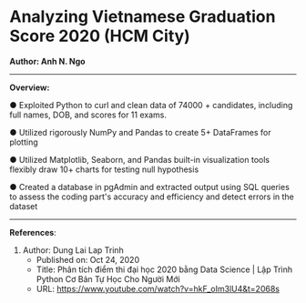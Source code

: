 # Analyzing Vietnamese Graduation Score 2020 (HCM City)

**Author: Anh N. Ngo**

---
**Overview:**

●	Exploited Python to curl and clean data of 74000 + candidates, including full names, DOB, and scores for 11 exams.

●	Utilized rigorously NumPy and Pandas to create 5+ DataFrames for plotting

●	Utilized Matplotlib, Seaborn, and Pandas built-in visualization tools flexibly draw 10+ charts for testing null hypothesis

●	Created a database in pgAdmin and extracted output using SQL queries to assess the coding part's accuracy and efficiency and detect errors in the dataset

---
**References**:
1. Author: Dung Lai Lap Trinh
   - Published on: Oct 24, 2020
   - Title: Phân tích điểm thi đại học 2020 bằng Data Science | Lập Trình Python Cơ Bản Tự Học Cho Người Mới
   - URL: https://www.youtube.com/watch?v=hkF_oIm3lU4&t=2068s
